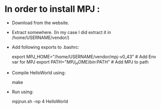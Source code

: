 # In order to install MPJ :
* Download from the website.
* Extract somewhere. (In my case I did extract it in /home/USERNAME/vendor/)
* Add following exports to .bashrc:

	export MPJ_HOME="/home/USERNAME/vendor/mpj-v0_43" # Add Env var for MPJ
	export PATH="$MPJ_HOME/bin:$PATH" # Add MPJ to path

* Compile HelloWorld using:

	make

* Run using:

	mpjrun.sh -np 4 HelloWorld

	

